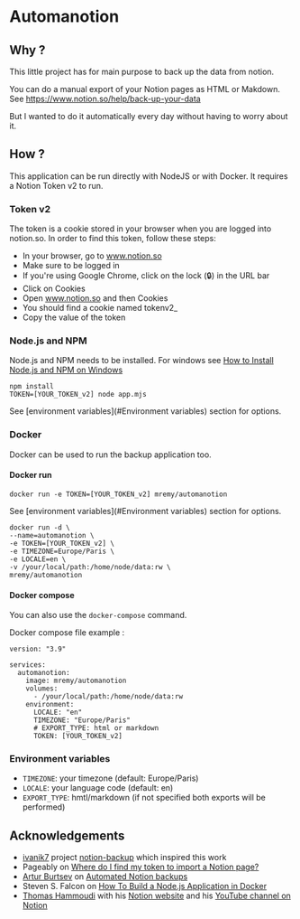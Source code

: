 # Automanotion
## Why ?
This little project has for main purpose to back up the data from notion.

You can do a manual export of your Notion pages as HTML or Makdown.
See https://www.notion.so/help/back-up-your-data

But I wanted to do it automatically every day without having to worry about it.

## How ?
This application can be run directly with NodeJS or with Docker.
It requires a Notion Token v2 to run.

### Token v2
The token is a cookie stored in your browser when you are logged into notion.so.
In order to find this token, follow these steps:
* In your browser, go to www.notion.so
* Make sure to be logged in
* If you're using Google Chrome, click on the lock (🔒) in the URL bar
* Click on Cookies
* Open www.notion.so and then Cookies
* You should find a cookie named tokenv2_
* Copy the value of the token


### Node.js and NPM
Node.js and NPM needs to be installed. For windows see [How to Install Node.js and NPM on Windows](https://phoenixnap.com/kb/install-node-js-npm-on-windows)

```
npm install
TOKEN=[YOUR_TOKEN_v2] node app.mjs
```

See [environment variables](#Environment variables) section for options.

### Docker
Docker can be used to run the backup application too.

#### Docker run
``docker run -e TOKEN=[YOUR_TOKEN_v2] mremy/automanotion``

See [environment variables](#Environment variables) section for options.
```
docker run -d \
--name=automanotion \
-e TOKEN=[YOUR_TOKEN_v2] \
-e TIMEZONE=Europe/Paris \
-e LOCALE=en \
-v /your/local/path:/home/node/data:rw \
mremy/automanotion
```


#### Docker compose
You can also use the ``docker-compose`` command.

Docker compose file example :
```
version: "3.9"

services:
  automanotion:
    image: mremy/automanotion
    volumes:
      - /your/local/path:/home/node/data:rw
    environment:
      LOCALE: "en"
      TIMEZONE: "Europe/Paris"
      # EXPORT_TYPE: html or markdown
      TOKEN: [YOUR_TOKEN_v2]
```

### Environment variables
* ``TIMEZONE``: your timezone (default: Europe/Paris)
* ``LOCALE``: your language code (default: en)
* ``EXPORT_TYPE``: hmtl/markdown (if not specified both exports will be performed)


## Acknowledgements
* [ivanik7](https://github.com/ivanik7) project [notion-backup](https://github.com/ivanik7/notion-backup) which inspired this work
* Pageably on [Where do I find my token to import a Notion page?](https://pageably.com/faqs-where-do-i-find-my-page-url)
* [Artur Burtsev](https://artur-en.medium.com/) on [Automated Notion backups](https://artur-en.medium.com/automated-notion-backups-f6af4edc298d)
* Steven S. Falcon on [How To Build a Node.js Application in Docker](https://morioh.com/p/c3e99e32e846)
* [Thomas Hammoudi](https://thomashammoudi.com/) with his [Notion website](https://thomashammoudi.notion.site/) and his [YouTube channel on Notion](https://www.youtube.com/c/MouTion)
